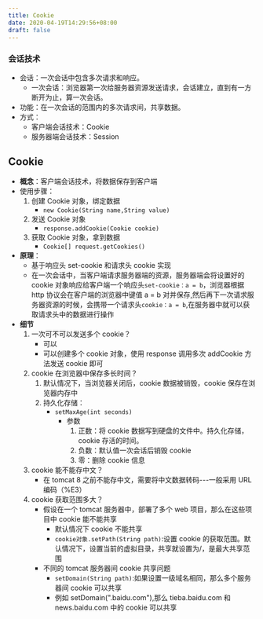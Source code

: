 ```yaml
---
title: Cookie
date: 2020-04-19T14:29:56+08:00
draft: false
---
```


### 会话技术

- 会话：一次会话中包含多次请求和响应。
  - 一次会话：浏览器第一次给服务器资源发送请求，会话建立，直到有一方断开为止，算一次会话。
- 功能：在一次会话的范围内的多次请求间，共享数据。
- 方式：
  - 客户端会话技术：Cookie
  - 服务器端会话技术：Session

## Cookie

- **概念**：客户端会话技术，将数据保存到客户端
- 使用步骤：
  1. 创建 Cookie 对象，绑定数据
     - `new Cookie(String name,String value)`
  2. 发送 Cookie 对象
     - `response.addCookie(Cookie cookie)`
  3. 获取 Cookie 对象，拿到数据
     - `Cookie[] request.getCookies()`
- **原理**：
  - 基于响应头 set-cookie 和请求头 cookie 实现
  - 在一次会话中，当客户端请求服务器端的资源，服务器端会将设置好的 cookie 对象响应给客户端一个响应头`set-cookie：a = b`，浏览器根据 http 协议会在客户端的浏览器中键值 a = b 对并保存,然后再下一次请求服务器资源的时候，会携带一个请求头`cookie：a = b`,在服务器中就可以获取请求头中的数据进行操作
- **细节**
  1. 一次可不可以发送多个 cookie？
     - 可以
     - 可以创建多个 cookie 对象，使用 response 调用多次 addCookie 方法发送 cookie 即可
  2. cookie 在浏览器中保存多长时间？
     1. 默认情况下，当浏览器关闭后，cookie 数据被销毁，cookie 保存在浏览器内存中
     2. 持久化存储：
        - `setMaxAge(int seconds)`
          - 参数
            1. 正数：将 cookie 数据写到硬盘的文件中。持久化存储，cookie 存活的时间。
            2. 负数：默认值一次会话后销毁 cookie
            3. 零：删除 cookie 信息
  3. cookie 能不能存中文？
     - 在 tomcat 8 之前不能存中文，需要将中文数据转码---一般采用 URL 编码（%E3）
  4. cookie 获取范围多大？
     - 假设在一个 tomcat 服务器中，部署了多个 web 项目，那么在这些项目中 cookie 能不能共享
       - 默认情况下 cookie 不能共享
       - `cookie对象.setPath(String path)`:设置 cookie 的获取范围。默认情况下，设置当前的虚拟目录，共享就设置为/，是最大共享范围
     - 不同的 tomcat 服务器间 cookie 共享问题
       - `setDomain(String path)`:如果设置一级域名相同，那么多个服务器间 cookie 可以共享
       - 例如 setDomain(".baidu.com"),那么 tieba.baidu.com 和 news.baidu.com 中的 cookie 可以共享
